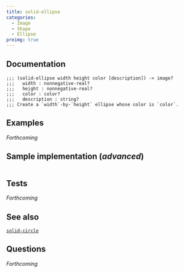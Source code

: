 ```yaml
---
title: solid-ellipse
categories: 
  - Image
  - Shape
  - Ellipse
preimg: true
---
```

## Documentation

```
;;; (solid-ellipse width height color [description]) -> image?
;;;   width : nonnegative-real?
;;;   height : nonnegative-real?
;;;   color : color?
;;;   description : string?
;;; Create a `width`-by-`height` ellipse whose color is `color`.
```

## Examples

_Forthcoming_

## Sample implementation (_advanced_)

```
```

## Tests

_Forthcoming_

## See also

[`solid-circle`](../procs/solid-circle)

## Questions

_Forthcoming_
